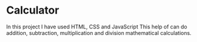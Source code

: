 # Calculator
In this project I have used HTML, CSS and JavaScript This help of can do addition, subtraction, multiplication and division mathematical calculations.
